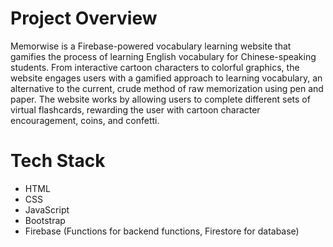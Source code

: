 # Project Overview
Memorwise is a Firebase-powered vocabulary learning website that gamifies the process of learning English vocabulary for Chinese-speaking students. From interactive cartoon characters to colorful graphics, the website engages users with a gamified approach to learning vocabulary, an alternative to the current, crude method of raw memorization using pen and paper. The website works by allowing users to complete different sets of virtual flashcards, rewarding the user with cartoon character encouragement, coins, and confetti.

# Tech Stack
- HTML
- CSS
- JavaScript
- Bootstrap
- Firebase (Functions for backend functions, Firestore for database)
